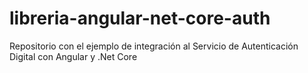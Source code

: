 # libreria-angular-net-core-auth
Repositorio con el ejemplo de integración al Servicio de Autenticación Digital con Angular y .Net Core
